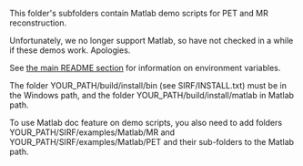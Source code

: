 This folder's subfolders contain Matlab demo scripts for PET and MR reconstruction.

Unfortunately, we no longer support Matlab, so have not checked in a while if these
demos work. Apologies.

See [the main README section](../README.md#environment-variables) for information
on environment variables.

The folder YOUR_PATH/build/install/bin (see SIRF/INSTALL.txt) must be in the Windows path,
and the folder YOUR_PATH/build/install/matlab in Matlab path.

To use Matlab doc feature on demo scripts, you also need to add folders 
YOUR_PATH/SIRF/examples/Matlab/MR and YOUR_PATH/SIRF/examples/Matlab/PET and their 
sub-folders to the Matlab path.

